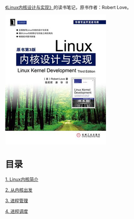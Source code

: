 [《Linux内核设计与实现》](https://book.douban.com/subject/6097773/)的读书笔记，原书作者：Robert Love。

![](img/cover.jpg)

# 目录

[1. Linux内核简介](Linux内核简介.md)

[2. 从内核出发](从内核出发.md)

[3. 进程管理](进程管理.md)

[4. 进程调度](进程调度.md)

